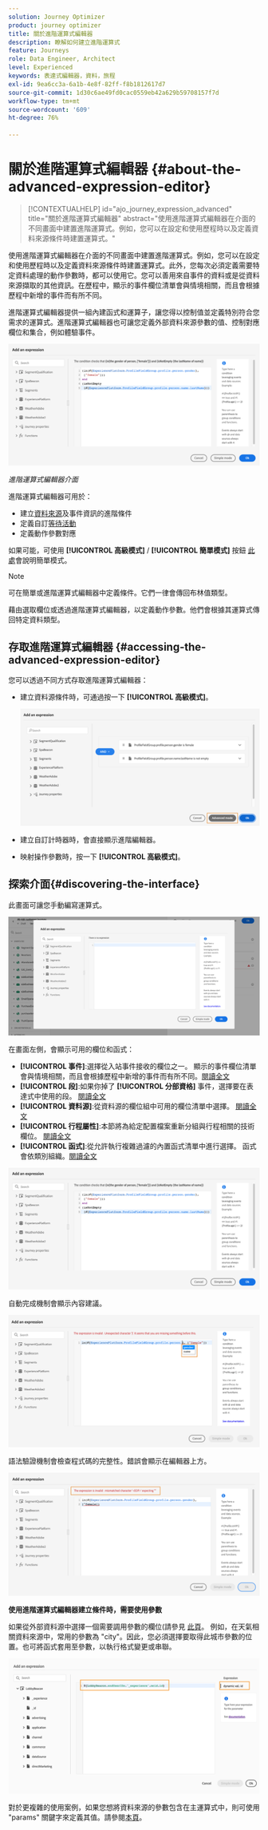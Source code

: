 ```yaml
---
solution: Journey Optimizer
product: journey optimizer
title: 關於進階運算式編輯器
description: 瞭解如何建立進階運算式
feature: Journeys
role: Data Engineer, Architect
level: Experienced
keywords: 表達式編輯器，資料，旅程
exl-id: 9ea6cc3a-6a1b-4e8f-82ff-f8b1812617d7
source-git-commit: 1d30c6ae49fd0cac0559eb42a629b59708157f7d
workflow-type: tm+mt
source-wordcount: '609'
ht-degree: 76%

---
```


# 關於進階運算式編輯器 {#about-the-advanced-expression-editor}

>[!CONTEXTUALHELP]
>id="ajo_journey_expression_advanced"
>title="關於進階運算式編輯器"
>abstract="使用進階運算式編輯器在介面的不同畫面中建置進階運算式。例如，您可以在設定和使用歷程時以及定義資料來源條件時建置運算式。"

使用進階運算式編輯器在介面的不同畫面中建置進階運算式。例如，您可以在設定和使用歷程時以及定義資料來源條件時建置運算式。此外，您每次必須定義需要特定資料處理的動作參數時，都可以使用它。您可以善用來自事件的資料或是從資料來源擷取的其他資訊。在歷程中，顯示的事件欄位清單會與情境相關，而且會根據歷程中新增的事件而有所不同。

進階運算式編輯器提供一組內建函式和運算子，讓您得以控制值並定義特別符合您需求的運算式。進階運算式編輯器也可讓您定義外部資料來源參數的值、控制對應欄位和集合，例如體驗事件。

![](../assets/journey65.png)

_進階運算式編輯器介面_

進階運算式編輯器可用於：

* 建立[資料來源](../condition-activity.md#about_condition)及事件資訊的進階條件
* 定義自訂[等待活動](../wait-activity.md#custom)
* 定義動作參數對應

如果可能，可使用 **[!UICONTROL 高級模式]** / **[!UICONTROL 簡單模式]** 按鈕 [此處](../condition-activity.md#about_condition)會說明簡單模式。

>[!NOTE]
>
>可在簡單或進階運算式編輯器中定義條件。它們一律會傳回布林值類型。
>
>藉由選取欄位或透過進階運算式編輯器，以定義動作參數。他們會根據其運算式傳回特定資料類型。

## 存取進階運算式編輯器 {#accessing-the-advanced-expression-editor}

您可以透過不同方式存取進階運算式編輯器：

* 建立資料源條件時，可通過按一下 **[!UICONTROL 高級模式]**。

   ![](../assets/journeyuc2_33.png)

* 建立自訂計時器時，會直接顯示進階編輯器。
* 映射操作參數時，按一下 **[!UICONTROL 高級模式]**。

## 探索介面{#discovering-the-interface}

此畫面可讓您手動編寫運算式。

![](../assets/journey70.png)

在畫面左側，會顯示可用的欄位和函式：

* **[!UICONTROL 事件]**:選擇從入站事件接收的欄位之一。 顯示的事件欄位清單會與情境相關，而且會根據歷程中新增的事件而有所不同。[閱讀全文](../../event/about-events.md)
* **[!UICONTROL 段]**:如果你掉了 **[!UICONTROL 分部資格]** 事件，選擇要在表達式中使用的段。 [閱讀全文](../condition-activity.md#using-a-segment)
* **[!UICONTROL 資料源]**:從資料源的欄位組中可用的欄位清單中選擇。 [閱讀全文](../../datasource/about-data-sources.md)
* **[!UICONTROL 行程屬性]**:本節將為給定配置檔案重新分組與行程相關的技術欄位。 [閱讀全文](journey-properties.md)
* **[!UICONTROL 函式]**:從允許執行複雜過濾的內置函式清單中進行選擇。 函式會依類別組織。[閱讀全文](functions.md)

![](../assets/journey65.png)

自動完成機制會顯示內容建議。

![](../assets/journey68.png)

語法驗證機制會檢查程式碼的完整性。錯誤會顯示在編輯器上方。

![](../assets/journey69.png)

**使用進階運算式編輯器建立條件時，需要使用參數**

如果從外部資料源中選擇一個需要調用參數的欄位(請參見 [此頁](../../datasource/external-data-sources.md)。 例如，在天氣相關資料來源中，常用的參數為 &quot;city&quot;。因此，您必須選擇要取得此城市參數的位置。也可將函式套用至參數，以執行格式變更或串聯。

![](../assets/journeyuc2_19.png)

對於更複雜的使用案例，如果您想將資料來源的參數包含在主運算式中，則可使用 &quot;params&quot; 關鍵字來定義其值。請參閱[本頁](../expression/field-references.md)。
